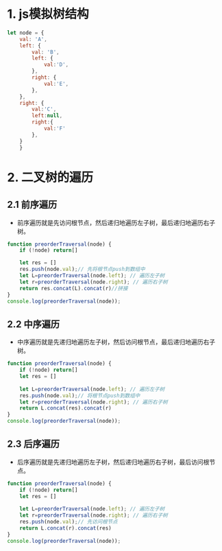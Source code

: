 # 1. js模拟树结构
```js
let node = {
    val: 'A',
    left: {
        val: 'B',
        left: {
            val:'D',
        },
        right: {
            val:'E',
        },
    },
    right: {
        val:'C',
        left:null,
        right:{
            val:'F'
        },
    }
    }
```
# 2. 二叉树的遍历
## 2.1 前序遍历
* 前序遍历就是先访问根节点，然后递归地遍历左子树，最后递归地遍历右子树。
```js
function preorderTraversal(node) {
    if (!node) return[]

    let res = []
    res.push(node.val);// 先将根节点push到数组中
    let L=preorderTraversal(node.left); // 遍历左子树
    let r=preorderTraversal(node.right); // 遍历右子树
    return res.concat(L).concat(r)//拼接
}
console.log(preorderTraversal(node));
```
## 2.2 中序遍历
* 中序遍历就是先递归地遍历左子树，然后访问根节点，最后递归地遍历右子树。
```js
function preorderTraversal(node) {
    if (!node) return[]
    let res = []
    
    let L=preorderTraversal(node.left); // 遍历左子树
    res.push(node.val);// 将根节点push到数组中
    let r=preorderTraversal(node.right); // 遍历右子树
    return L.concat(res).concat(r)
}
console.log(preorderTraversal(node));

```
## 2.3 后序遍历
* 后序遍历就是先递归地遍历左子树，然后递归地遍历右子树，最后访问根节点。
```js
function preorderTraversal(node) {
    if (!node) return[]
    let res = []
    
    let L=preorderTraversal(node.left); // 遍历左子树
    let r=preorderTraversal(node.right); // 遍历右子树
    res.push(node.val);// 先访问根节点
    return L.concat(r).concat(res)
}
console.log(preorderTraversal(node));

```